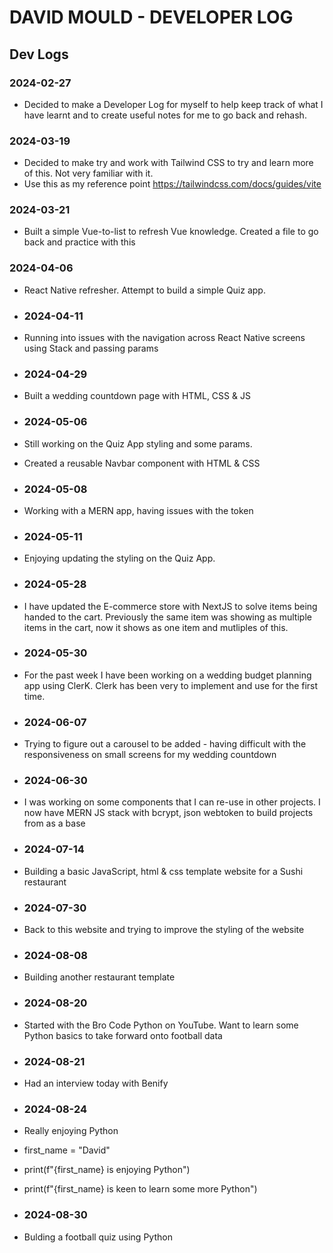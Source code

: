 # DAVID MOULD - DEVELOPER LOG

## Dev Logs

### 2024-02-27

- Decided to make a Developer Log for myself to help keep track of what I
  have learnt and to create useful notes for me to go back and rehash.

### 2024-03-19

- Decided to make try and work with Tailwind CSS to try and learn more of this. Not very familiar with it.
- Use this as my reference point https://tailwindcss.com/docs/guides/vite

### 2024-03-21

- Built a simple Vue-to-list to refresh Vue knowledge. Created a file to go back and practice with this

### 2024-04-06

- React Native refresher. Attempt to build a simple Quiz app.

- ### 2024-04-11

- Running into issues with the navigation across React Native screens using Stack and passing params

- ### 2024-04-29

- Built a wedding countdown page with HTML, CSS & JS
  
- ### 2024-05-06

- Still working on the Quiz App styling and some params.
- Created a reusable Navbar component with HTML & CSS

- ### 2024-05-08
- Working with a MERN app, having issues with the token

- ### 2024-05-11
- Enjoying updating the styling on the Quiz App.

- ### 2024-05-28
- I have updated the E-commerce store with NextJS to solve items being handed to the cart. Previously the same item was showing as multiple items in the cart, now it shows as one item and mutliples of this.

- ### 2024-05-30
- For the past week I have been working on a wedding budget planning app using ClerK. Clerk has been very to implement and use for the first time.

- ### 2024-06-07
- Trying to figure out a carousel to be added - having difficult with the responsiveness on small screens for my wedding countdown

-  ### 2024-06-30
-  I was working on some components that I can re-use in other projects. I now have MERN JS stack with bcrypt, json webtoken to build projects from as a base

- ### 2024-07-14
- Building a basic JavaScript, html & css template website for a Sushi restaurant

- ### 2024-07-30
- Back to this website and trying to improve the styling of the website

- ### 2024-08-08
- Building another restaurant template

- ### 2024-08-20
- Started with the Bro Code Python on YouTube. Want to learn some Python basics to take forward onto football data

- ### 2024-08-21
- Had an interview today with Benify

- ### 2024-08-24
- Really enjoying Python
  
- first_name = "David"
- print(f"{first_name} is enjoying Python")
- print(f"{first_name} is keen to learn some more Python")

- ### 2024-08-30
- Bulding a football quiz using Python


